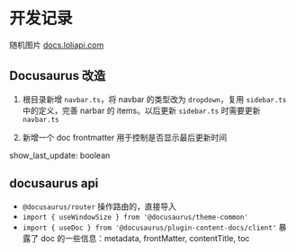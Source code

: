 # 开发记录

随机图片 [docs.loliapi.com](https://docs.loliapi.com/api-shi-yong-wen-dang/sui-ji-er-ci-yuan-tu-pian/dian-nao-duan-sui-ji-tu-pian)

## Docusaurus 改造

1. 根目录新增 `navbar.ts`，将 navbar 的类型改为 `dropdown`，复用 `sidebar.ts` 中的定义，完善 narbar 的 items。以后更新 `sidebar.ts` 时需要更新 `navbar.ts`

2. 新增一个 doc frontmatter 用于控制是否显示最后更新时间

show_last_update: boolean

## docusaurus api

- `@docusaurus/router` 操作路由的，直接导入
- `import { useWindowSize } from '@docusaurus/theme-common'`
- `import { useDoc } from '@docusaurus/plugin-content-docs/client'` 暴露了 doc 的一些信息：metadata, frontMatter, contentTitle, toc
